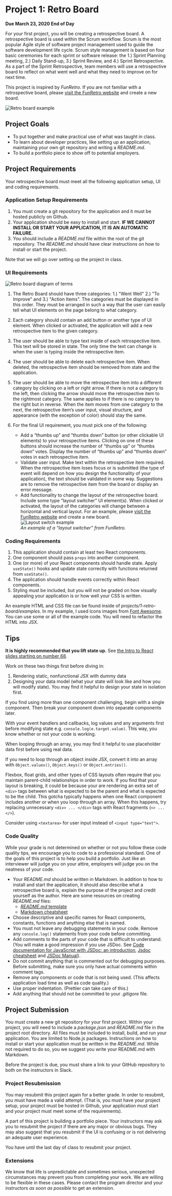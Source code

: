 # Project 1: Retro Board

**Due March 23, 2020 End of Day**

For your first project, you will be creating a retrospective board. A retrospective board is used within the Scrum workflow. Scrum is the most popular Agile style of software project management used to guide the software development life cycle. Scrum style management is based on four basic ceremonies for each sprint or software release: the 1.) Sprint Planning meeting, 2.) Daily Stand-up, 3.) Sprint Review, and 4.) Sprint Retrospective. As a part of the Sprint Retrospective, team members will use a retrospective board to reflect on what went well and what they need to improve on for next time.

This project is inspired by _FunRetro_. If you are not familiar with a retrospective board, please [visit the FunRetro website](https://funretro.io/) and create a new board.

![Retro board example](retro-board-example.png)

## Project Goals

- To put together and make practical use of what was taught in class.
- To learn about developer practices, like setting up an application, maintaining your own git repository and writing a _README.md_.
- To build a portfolio piece to show off to potential employers.

## Project Requirements

Your retrospective board must meet all the following application setup, UI and coding requirements.

### Application Setup Requirements

1. You must create a git repository for the application and it must be hosted publicly on Github.
1. Your application should be easy to install and start. **IF WE CANNOT INSTALL OR START YOUR APPLICATION, IT IS AN AUTOMATIC FAILURE.**
1. You should include a _README.md_ file within the root of the git repository. The _README.md_ should have clear instructions on how to install or start the project.

Note that we will go over setting up the project in class.

### UI Requirements

![Retro board diagram of terms](retro-board-diagram.png)

1. The Retro Board should have three categories: 1.) "Went Well" 2.) "To Improve" and 3.) "Action Items". The categories must be displayed in this order. They must be arranged in such a way that the user can easily tell what UI elements on the page belong to what category.

2. Each category should contain an add button or another type of UI element. When clicked or activated, the application will add a new retrospective item to the given category.

3. The user should be able to type text inside of each retrospective item. This text will be stored in state. The only time the text can change is when the user is typing inside the retrospective item.

4. The user should be able to delete each retrospective item. When deleted, the retrospective item should be removed from state and the application.

5. The user should be able to move the retrospective item into a different category by clicking on a left or right arrow. If there is not a category to the left, then clicking the arrow should move the retrospective item to the rightmost category. The same applies to if there is no category to the right but in reverse. When the item moves from one category to the next, the retrospective item’s user input, visual structure, and appearance (with the exception of color) should stay the same.

6. For the final UI requirement, you must pick one of the following:
   - Add a “thumbs up” and “thumbs down” button (or other clickable UI elements) to your retrospective items. Clicking on one of these buttons should increase the number of “thumbs up” or “thumbs down” votes. Display the number of “thumbs up” and “thumbs down” votes in each retrospective item.
   - Validate user input. Make text within the retrospective item required. When the retrospective item loses focus or is submitted (the type of event will depend on how you design the functionality of your application), the text should be validated in some way. Suggestions are to remove the retrospective item from the board or display an error message.
   - Add functionality to change the layout of the retrospective board. Include some type “layout switcher” UI element(s). When clicked or activated, the layout of the categories will change between a horizontal and vertical layout. For an example, please [visit the FunRetro website](https://funretro.io/) and create a new board.  
     ![Layout switch example](layout-switcher-example.png)  
     _An example of a “layout switcher” from FunRetro._

### Coding Requirements

1. This application should contain at least two React components.
2. One component should pass `props` into another component.
3. One (or more) of your React components should handle state. Apply `useState()` hooks and update state correctly with functions returned from `useState()`.
4. The application should handle events correctly within React components.
5. Styling must be included, but you will not be graded on how visually appealing your application is or how well your CSS is written.

An example HTML and CSS file can be found inside of _projects/1-retro-board/examples_. In my example, I used icons images from [Font Awesome](https://fontawesome.com/start). You can use some or all of the example code. You will need to refactor the HTML into JSX.

## Tips

**It is highly recommended that you lift state up.** See [the Intro to React slides starting on number 68](https://slides.com/accjavascript/intro-to-react-044411#/68).

Work on these two things first before diving in:

1. Rendering static, nonfunctional JSX with dummy data
2. Designing your data model (what your state will look like and how you will modify state). You may find it helpful to design your state in isolation first.

If you find using more than one component challenging, begin with a single component. Then break your component down into separate components later.

With your event handlers and callbacks, log values and any arguments first before modifying state e.g. `console.log(e.target.value)`. This way, you know whether or not your code is working.

When looping through an array, you may find it helpful to use placeholder data first before using real data.

If you need to loop through an object inside JSX, convert it into an array with `Object.values()`, `Object.keys()` or `Object.entries()`.

Flexbox, float grids, and other types of CSS layouts often require that you maintain parent-child relationships in order to work. If you find that your layout is breaking, it could be because your are rendering an extra set of `<div>` tags between what is expected to be the parent and what is expected to be the child. This gotcha typically happens when one React component includes another or when you loop through an array. When this happens, try replacing unnecessary `<div> ... </div>` tags with React fragments (`<> ... </>`).

Consider using `<textarea>` for user input instead of `<input type="text">`.

### Code Quality

While your grade is not determined on whether or not you follow these code quality tips, we encourage you to code to a professional standard. One of the goals of this project is to help you build a portfolio. Just like an interviewer will judge you on your attire, employers will judge you on the neatness of your code.

- Your _README.md_ should be written in Markdown. In addition to how to install and start the application, it should also describe what a retrospective board is, explain the purpose of the project and credit yourself as the author. Here are some resources on creating _README.md_ files:
  - [_README.md_ template](https://gist.github.com/PurpleBooth/109311bb0361f32d87a2)
  - [Markdown cheatsheet](https://github.com/adam-p/markdown-here/wiki/Markdown-Cheatsheet)
- Choose descriptive and specific names for React components, constants, functions and anything else that is named.
- You must not leave any debugging statements in your code. Remove any `console.log()` statements from your code before committing.
- Add comments to the parts of your code that is difficult to understand. (You will make a good impression if you use JSDoc. See [Code documentation for JavaScript with JSDoc: an introduction](https://www.valentinog.com/blog/jsdoc/), [Jsdoc cheatsheet](https://devhints.io/jsdoc) and [JSDoc Manual](https://jsdoc.app/)).
- Do not commit anything that is commented out for debugging purposes.
  Before submitting, make sure you only have actual comments within comment tags.
- Remove any components or code that is not being used. (This affects application load time as well as code quality.)
- Use proper indentation. (Prettier can take care of this.)
- Add anything that should not be committed to your _.gitigore_ file.

## Project Submission

You must create a new git repository for your first project. Within your project, you will need to include a _package.json_ and _README.md_ file in the project root directory. All files must be included to install, build, and run your application. You are limited to Node.js packages. Instructions on how to install or start your application must be written in the _README.md_. While not required to do so, you we suggest you write your README.md with Markdown.

Before the project is due, you must share a link to your GitHub repository to both on the instructors in Slack.

### Project Resubmission

You may resubmit this project again for a better grade. In order to resubmit, you must have made a valid attempt. (That is, you must have your project setup, your project must be hosted in Github, your application must start and your project must meet some of the requirements).

A part of this project is building a portfolio piece. Your instructors may ask you to resubmit the project if there are any major or obvious bugs. They may also suggest that you resubmit if the UI is confusing or is not delivering an adequate user experience.

You have until the last day of class to resubmit your project.

### Extensions

We know that life is unpredictable and sometimes serious, unexpected circumstances may prevent you from completing your work. We are willing to be flexible in these cases. Please contact the program director and your instructors _as soon as possible_ to get an extension.
